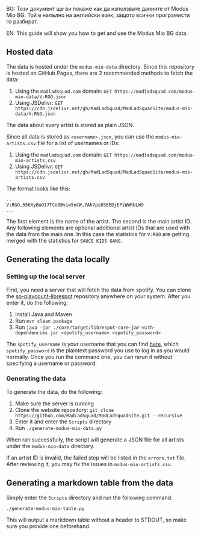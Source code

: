 BG: Този документ ще ви покаже как да използвате данните от Modus Mio BG. Той е напълно на английски език, защото всички програмисти го разбират.

EN: This guide will show you how to get and use the Modus Mio BG data.

## Hosted data
The data is hosted under the `modus-mio-data` directory. Since this repository is hosted on GitHub Pages, there are 2 recommended methods to fetch the data:

1. Using the `madladsquad.com` domain: `GET https://madladsquad.com/modus-mio-data/V:RGO.json`
1. Using JSDelivr: `GET https://cdn.jsdelivr.net/gh/MadLadSquad/MadLadSquadSite/modus-mio-data/V:RGO.json`

The data about every artist is stored as plain JSON.

Since all data is stored as `<username>.json`, you can use the `modus-mio-artists.csv` file for a list of usernames or IDs:

1. Using the `madladsquad.com` domain: `GET https://madladsquad.com/modus-mio-artists.csv`
1. Using JSDelivr: `GET https://cdn.jsdelivr.net/gh/MadLadSquad/MadLadSquadSite/modus-mio-artists.csv`

The format looks like this:
```
...
V:RGO,556XyBuO17TCo0Bviw5nCW,7Ah7ps8S6EDjEPiWWRbLW9
...
```
The first element is the name of the artist. The second is the main artist ID. Any following elements are optional additional artist IDs that are used with the data from the main one.
In this case the statistics for `V:RGO` are getting merged with the statistics for `SAUCE KIDS GANG`.

## Generating the data locally
### Setting up the local server
First, you need a server that will fetch the data from spotify. You can clone the [sp-playcount-librespot](https://github.com/MadLadSquad/sp-playcount-librespot) repository anywhere on
your system. After you enter it, do the following:

1. Install Java and Maven
1. Run `mvn clean package`
1. Run `java -jar ./core/target/librespot-core-jar-with-dependencies.jar <spotify_username> <spotify_password>`

The `spotify_username` is your username that you can find [here](https://www.spotify.com/bg-bg/account/profile/), which `spotify_password` is the plaintext password you use to log in
as you would normally. Once you run the command one, you can rerun it without specifying a username or password.

### Generating the data
To generate the data, do the following:

1. Make sure the server is running
1. Clone the website repository: `git clone https://github.com/MadLadSquad/MadLadSquadSite.git --recursive`
1. Enter it and enter the `Scripts` directory
1. Run `./generate-modus-mio-data.py`

When ran successfully, the script will generate a JSON file for all artists under the `modus-mio-data` directory.

If an artist ID is invalid, the failed step will be listed in the `errors.txt` file. After reviewing it, you may fix the issues in `modus-mio-artists.csv`.

## Generating a markdown table from the data
Simply enter the `Scripts` directory and run the following command:
```sh
./generate-modus-mio-table.py
```
This will output a markdown table without a header to STDOUT, so make sure you provide one beforehand.
